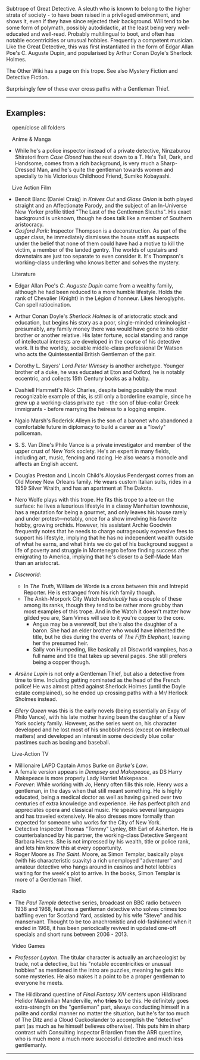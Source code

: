 Subtrope of Great Detective. A sleuth who is known to belong to the higher strata of society - to have been raised in a privileged environment, and shows it, even if they have since rejected their background. Will tend to be some form of polymath, possibly autodidactic, at the least being very well-educated and well-read. Probably multilingual to boot, and often has notable eccentricities or unusual hobbies. Frequently a competent musician. Like the Great Detective, this was first instantiated in the form of Edgar Allan Poe's C. Auguste Dupin, and popularised by Arthur Conan Doyle's Sherlock Holmes.

The Other Wiki has a page on this trope. See also Mystery Fiction and Detective Fiction.

Surprisingly few of these ever cross paths with a Gentleman Thief.

___

## Examples:

    open/close all folders 

    Anime & Manga 

-   While he's a police inspector instead of a private detective, Ninzaburou Shiratori from _Case Closed_ has the rest down to a T. He's Tall, Dark, and Handsome, comes from a rich background, is very much a Sharp-Dressed Man, and he's quite the gentleman towards women and specially to his Victorious Childhood Friend, Sumiko Kobayashi.

    Live Action Film 

-   Benoit Blanc (Daniel Craig) in _Knives Out_ and _Glass Onion_ is both played straight and an Affectionate Parody, and the subject of an In-Universe New Yorker profile titled "The Last of the Gentlemen Sleuths". His exact background is unknown, though he does talk like a member of Southern aristocracy.
-   _Gosford Park_: Inspector Thompson is a deconstruction. As part of the upper class, he immediately dismisses the house staff as suspects under the belief that none of them could have had a motive to kill the victim, a member of the landed gentry. The worlds of upstairs and downstairs are just too separate to even consider it. It's Thompson's working-class underling who knows better and solves the mystery.

    Literature 

-   Edgar Allan Poe's _C. Auguste Dupin_ came from a wealthy family, although he had been reduced to a more humble lifestyle. Holds the rank of Chevalier (Knight) in the Légion d'honneur. Likes hieroglyphs. Can spell ratiocination.
-   Arthur Conan Doyle's _Sherlock Holmes_ is of aristocratic stock and education, but begins his story as a poor, single-minded criminologist - presumably, any family money there was would have gone to his older brother or another relative. His later fortune, social standing and range of intellectual interests are developed in the course of his detective work. It is the worldly, sociable middle-class professional Dr Watson who acts the Quintessential British Gentleman of the pair.
-   Dorothy L. Sayers' _Lord Peter Wimsey_ is another archetype. Younger brother of a duke, he was educated at Eton and Oxford, he is notably eccentric, and collects 15th Century books as a hobby.

-   Dashiell Hammett's Nick Charles, despite being possibly the most recognizable example of this, is still only a borderline example, since he grew up a working-class private eye - the son of blue-collar Greek immigrants - before marrying the heiress to a logging empire.

-   Ngaio Marsh's Roderick Alleyn is the son of a baronet who abandoned a comfortable future in diplomacy to build a career as a "lowly" policeman.

-   S. S. Van Dine's Philo Vance is a private investigator and member of the upper crust of New York society. He's an expert in many fields, including art, music, fencing and racing. He also wears a monocle and affects an English accent.
-   Douglas Preston and Lincoln Child's Aloysius Pendergast comes from an Old Money New Orleans family. He wears custom Italian suits, rides in a 1959 Silver Wraith, and has an apartment at The Dakota.
-   Nero Wolfe plays with this trope. He fits this trope to a tee on the surface: he lives a luxurious lifestyle in a classy Manhattan townhouse, has a reputation for being a gourmet, and only leaves his house rarely and under protest—notably, once for a show involving his favorite hobby, growing orchids. However, his assistant Archie Goodwin frequently notes that he needs to charge outrageously expensive fees to support his lifestyle, implying that he has no independent wealth outside of what he earns, and what hints we do get of his background suggest a life of poverty and struggle in Montenegro before finding success after emigrating to America, implying that he's closer to a Self-Made Man than an aristocrat.
-   _Discworld_:
    -   In _The Truth_, William de Worde is a cross between this and Intrepid Reporter. He is estranged from his rich family though.
    -   The Ankh-Morpork City Watch _technically_ has a couple of these among its ranks, though they tend to be rather more grubby than most examples of this trope. And in the Watch it doesn't matter how gilded you are, Sam Vimes will see to it you're copper to the core.
        -   Angua may be a werewolf, but she's also the daughter of a baron. She had an elder brother who would have inherited the title, but he dies during the events of _The Fifth Elephant_, leaving her the presumed heir.
        -   Sally von Humpeding, like basically all Discworld vampires, has a full name and title that takes up several pages. She still prefers being a copper though.
-   _Arsène Lupin_ is not only a Gentleman Thief, but also a detective from time to time. Including getting nominated as the head of the French police! He was almost pitted against Sherlock Holmes (until the Doyle estate complained), so he ended up crossing paths with a Mr/ Herlock Sholmes instead.
-   _Ellery Queen_ was this is the early novels (being essentially an Expy of Philo Vance), with his late mother having been the daughter of a New York society family. However, as the series went on, his character developed and he lost most of his snobbishness (except on intellectual matters) and developed an interest in some decidedly blue collar pastimes such as boxing and baseball.

    Live-Action TV 

-   Millionaire LAPD Captain Amos Burke on _Burke's Law_.
-   A female version appears in _Dempsey and Makepeace_, as DS Harry Makepeace is more properly Lady Harriet Makepeace.
-   _Forever_: While working with Jo, Henry often fills this role. Henry _was_ a gentleman, in the days when that still meant something. He is highly educated, being a medical doctor as well as having gained over two centuries of extra knowledge and experience. He has perfect pitch and appreciates opera and classical music. He speaks several languages and has traveled extensively. He also dresses more formally than expected for someone who works for the City of New York.
-   Detective Inspector Thomas "Tommy" Lynley, 8th Earl of Asherton. He is counterbalanced by his partner, the working-class Detective Sergeant Barbara Havers. She is not impressed by his wealth, title or police rank, and lets him know this at every opportunity.
-   Roger Moore as _The Saint_. Moore, as Simon Templar, basically plays (with his characteristic suavity) a rich unemployed "adventurer" and amateur detective who hangs around in casinos and hotel lobbies waiting for the week's plot to arrive. In the books, Simon Templar is more of a Gentleman Thief.

    Radio 

-   The _Paul Temple_ detective series, broadcast on BBC radio between 1938 and 1968, features a gentleman detective who solves crimes too baffling even for Scotland Yard, assisted by his wife "Steve" and his manservant. Thought to be too anachronistic and old-fashioned when it ended in 1968, it has been periodically revived in updated one-off specials and short runs between 2006 - 2013.

    Video Games 

-   _Professor Layton_. The titular character is actually an archaeologist by trade, not a detective, but his "notable eccentricities or unusual hobbies" as mentioned in the intro are puzzles, meaning he gets into some mysteries. He also makes it a point to be a proper gentleman to everyone he meets.

-   The Hildibrand questline of _Final Fantasy XIV_ centers upon Hildibrand Helidor Maximilian Manderville, who **tries** to be this. He definitely goes extra-strength on the "gentleman" part, always conducting himself in a polite and cordial manner no matter the situation, but he's far too much of The Ditz and a Cloud Cuckoolander to accomplish the "detective" part (as much as he himself believes otherwise). This puts him in sharp contrast with Consulting Inspector Briardien from the ARR questline, who is much more a much more successful detective and much less gentlemanly.

___